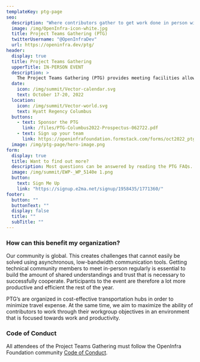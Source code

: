 ```yaml
---
templateKey: ptg-page
seo:
  description: "Where contributors gather to get work done in person within OpenInfra Foundation-supported open source projects."
  image: /img/OpenInfra-icon-white.jpg
  title: Project Teams Gathering (PTG)
  twitterUsername: "@OpenInfraDev"
  url: https://openinfra.dev/ptg/
header:
  display: true
  title: Project Teams Gathering
  upperTitle: IN-PERSON EVENT
  description: >
    The Project Teams Gathering (PTG) provides meeting facilities allowing the various technical community groups working on open infrastructure projects to meet in-person, exchange and get work done in a productive, low-key setting. It lets those various groups discuss their priorities for the upcoming months, assign work items, iterate quickly on solutions for complex problems, and make fast progress on critical issues. The co-location of those various meetings, combined with the dynamic scheduling of the event, make it easy to get specific people in the same room to discuss a specific topic, or participate in multiple team meetings.
  date:
    icon: /img/summit/Vector-calendar.svg
    text: October 17-20, 2022
  location:
    icon: /img/summit/Vector-world.svg
    text: Hyatt Regency Columbus
  buttons:
    - text: Sponsor the PTG
      link: /files/PTG-Columbus2022-Prospectus-062722.pdf
    - text: Sign up your team
      link: https://openinfrafoundation.formstack.com/forms/oct2022_ptg_team_signup
  image: /img/ptg-page/hero-image.png
form:
  display: true
  title: Want to find out more?
  description: Most questions can be answered by reading the PTG FAQs. Still more questions? Email ptg@openinfra.dev  or subscribe to our newsletter to be kept up to date with the latest about Project Teams Gathering.
  image: /img/summit/EWP-_WP_5140e 1.png
  button:
    text: Sign Me Up
    link: "https://signup.e2ma.net/signup/1958435/1771360/"
footer:
  button: ""
  buttonText: ""
  display: false
  title: ""
  subTitle: ""
---
```


### How can this benefit my organization?

Our community is global. This creates challenges that cannot easily be solved using asynchronous, low-bandwidth communication tools. Getting technical community members to meet in-person regularly is essential to build the amount of shared understandings and trust that is necessary to successfully cooperate. Participants to the event are therefore a lot more productive and efficient the rest of the year.

PTG’s are organized in cost-effective transportation hubs in order to minimize travel expense. At the same time, we aim to maximize the ability of contributors to work through their workgroup objectives in an environment that is focused towards work and productivity.

### Code of Conduct

All attendees of the Project Teams Gathering must follow the OpenInfra Foundation community [Code of Conduct](/legal/code-of-conduct).
